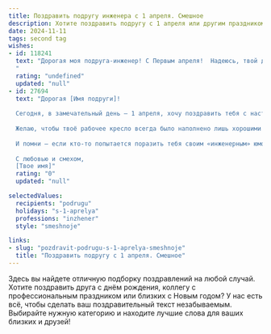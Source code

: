 ```yaml
---
title: Поздравить подругу инженера с 1 апреля. Смешное
description: Хотите поздравить подругу с 1 апреля или другим праздником? Наш ИИ создаст незабываемое поздравление, а вы обязательно выделитесь среди других.  
date: 2024-11-11
tags: second tag
wishes:
- id: 118241
  text: "Дорогая моя подруга-инженер! С Первым апреля!  Надеюсь, твой день будет полон инженерных прорывов, но без неожиданных обвалов настроения! Пусть все твои проекты будут успешными, а баги — лишь забавными глюками реальности, которые легко исправить.  Желаю тебе изобрести сегодня что-нибудь невероятно смешное и, конечно же, съедобное! 😉
  "
  rating: "undefined"
  updated: "null"
- id: 27694
  text: "Дорогая [Имя подруги]!
  
  Сегодня, в замечательный день — 1 апреля, хочу поздравить тебя с настоящим инженерным праздником! Пусть даже в мире шуток и розыгрышей твои планы всегда складываются, как идеальная конструкция, а каждый проект завершается не просто смехом, а взрывом аплодисментов!
  
  Желаю, чтобы твоё рабочее кресло всегда было наполнено лишь хорошими новостями, а чертежи не перепутались с картами детских шалостей! Пусть твоя жизнь будет такой же яркой и необычной, как любой розыгрыш: иногда забавной, иногда безумной, но всегда успешной!
  
  И помни — если кто-то попытается поразить тебя своим «инженерным» юмором, просто сделай стабилизацию на позитив! С праздником тебя, моя ловкая, умная и веселая подруга!
  
  С любовью и смехом,
  [Твое имя]"
  rating: "0"
  updated: "null"

selectedValues:
  recipients: "podrugu"
  holidays: "s-1-aprelya"
  professions: "inzhener"
  style: "smeshnoje"

links:
- slug: "pozdravit-podrugu-s-1-aprelya-smeshnoje"
  title: "Поздравить подругу с 1 апреля. Смешное"
---
```


Здесь вы найдете отличную подборку поздравлений на любой случай. 
Хотите поздравить друга с днём рождения, коллегу с профессиональным праздником или близких с Новым годом? У нас есть всё, чтобы сделать ваш поздравительный текст незабываемым. Выбирайте нужную категорию и находите лучшие слова для ваших близких и друзей!
